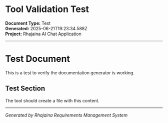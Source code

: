 <!-- filepath: outputs/test-documents/tool-validation-test-2025-06-21.md -->
# Tool Validation Test

**Document Type:** Test  
**Generated:** 2025-06-21T19:23:34.588Z  
**Project:** Rhajaina AI Chat Application

---

# Test Document

This is a test to verify the documentation generator is working.

## Test Section

The tool should create a file with this content.

---

*Generated by Rhajaina Requirements Management System*